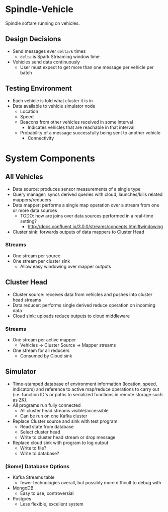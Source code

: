 # Spindle-Vehicle

Spindle softare running on vehicles.

## Design Decisions

- Send messages ever `delta/k` times
    - `delta` is Spark Streaming window time
- Vehicles send data continuously
    - User must expect to get more than one message per vehicle per batch

## Testing Environment

- Each vehicle is told what cluster it is in
- Data available to vehicle simulator node
    - Location
    - Speed
    - Beacons from other vehicles received in some interval
        - Indicates vehicles that are reachable in that interval
    - Probability of a message successfully being sent to another vehicle
        - Connectivity

# System Components

## All Vehicles

- Data source: produces sensor measurements of a single type
- Query manager: syncs derived queries with cloud, launches/kills related mappers/reducers
- Data mapper: performs a single map operation over a stream from one or more data sources
    - TODO: how are joins over data sources performed in a real-time setting?
        - <http://docs.confluent.io/3.0.0/streams/concepts.html#windowing>
- Cluster sink: forwards outputs of data mappers to Cluster Head

### Streams

- One stream per source
- One stream per cluster sink
    - Allow easy windowing over mapper outputs

## Cluster Head 

- Cluster source: receives data from vehicles and pushes into cluster head streams
- Data reducer: performs single derived reduce operation on incoming data
- Cloud sink: uploads reduce outputs to cloud middleware

### Streams

- One stream per active mapper
    - Vehicles -> Cluster Source -> Mapper streams
- One stream for all reducers
    - Consumed by Cloud sink

## Simulator

- Time-stamped database of environment information (location, speed, indicators)
and reference to active map/reduce operations to carry out (i.e. function ID's or 
paths to serialized functions in remote storage such as ZK).
- All programs run fully connected
    - All cluster head streams visible/accessible
    - Can be run on one Kafka cluster
- Replace Cluster source and sink with test program
    - Read state from database
    - Select cluster head
    - Write to cluster head stream or drop message
- Replace cloud sink with program to log output 
    - Write to file?
    - Write to database?

### (Some) Database Options

- Kafka Streams table
    - fewer technologies overall, but possibly more difficult to debug with
- MongoDB
    - Easy to use, controversial
- Postgres
    - Less flexible, excellent system

